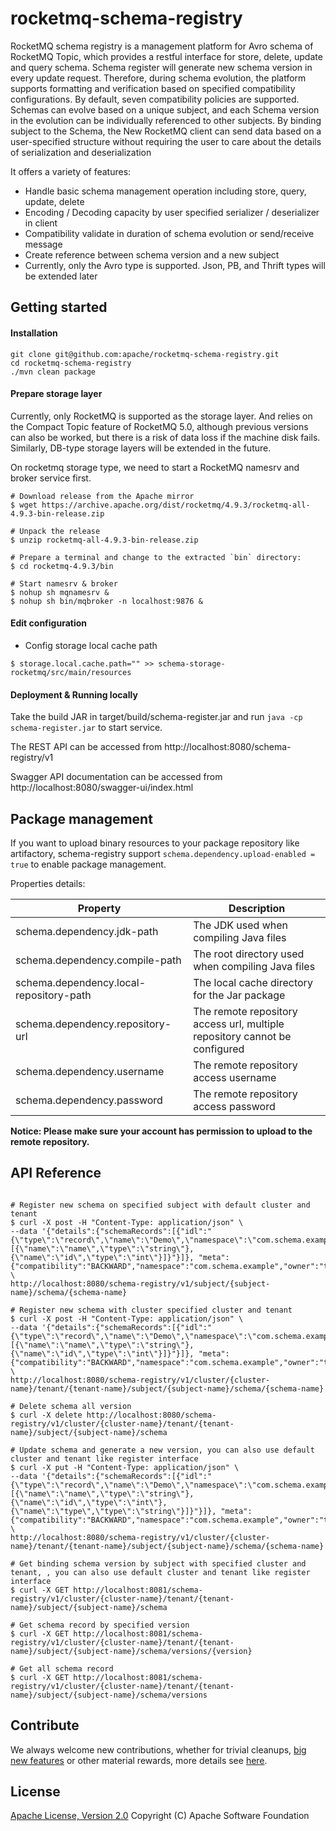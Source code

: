 rocketmq-schema-registry
================

RocketMQ schema registry is a management platform for Avro schema of RocketMQ Topic, which provides a restful interface
for store, delete, update and query schema. Schema register will generate new schema version in every update request.
Therefore, during schema evolution, the platform supports formatting and verification based on specified compatibility
configurations. By default, seven compatibility policies are supported. Schemas can evolve based on a unique subject,
and each Schema version in the evolution can be individually referenced to other subjects. By binding subject to the
Schema, the New RocketMQ client can send data based on a user-specified structure without requiring the user to care
about the details of serialization and deserialization

It offers a variety of features:

* Handle basic schema management operation including store, query, update, delete
* Encoding / Decoding capacity by user specified serializer / deserializer in client
* Compatibility validate in duration of schema evolution or send/receive message
* Create reference between schema version and a new subject
* Currently, only the Avro type is supported. Json, PB, and Thrift types will be extended later

Getting started
--------------

#### Installation

```shell
git clone git@github.com:apache/rocketmq-schema-registry.git
cd rocketmq-schema-registry
./mvn clean package
```

#### Prepare storage layer

Currently, only RocketMQ is supported as the storage layer. And relies on the Compact Topic feature of RocketMQ 5.0,
although previous versions can also be worked, but there is a risk of data loss if the machine disk fails. Similarly,
DB-type storage layers will be extended in the future.

On rocketmq storage type, we need to start a RocketMQ namesrv and broker service first.

```shell
# Download release from the Apache mirror
$ wget https://archive.apache.org/dist/rocketmq/4.9.3/rocketmq-all-4.9.3-bin-release.zip

# Unpack the release
$ unzip rocketmq-all-4.9.3-bin-release.zip

# Prepare a terminal and change to the extracted `bin` directory:
$ cd rocketmq-4.9.3/bin

# Start namesrv & broker
$ nohup sh mqnamesrv &
$ nohup sh bin/mqbroker -n localhost:9876 &
```

#### Edit configuration

* Config storage local cache path

```shell
$ storage.local.cache.path="" >> schema-storage-rocketmq/src/main/resources
```

#### Deployment & Running locally

Take the build JAR in target/build/schema-register.jar and run `java -cp schema-register.jar` to start service.

The REST API can be accessed from http://localhost:8080/schema-registry/v1

Swagger API documentation can be accessed from http://localhost:8080/swagger-ui/index.html

Package management
--------------

If you want to upload binary resources to your package repository like artifactory, schema-registry
support `schema.dependency.upload-enabled = true` to enable package management.

Properties details:

| Property                                | Description                                                                |
|-----------------------------------------|----------------------------------------------------------------------------|
| schema.dependency.jdk-path              | The JDK used when compiling Java files                                     |
| schema.dependency.compile-path          | The root directory used when compiling Java files                          |
| schema.dependency.local-repository-path | The local cache directory for the Jar package                              |
| schema.dependency.repository-url        | The remote repository access url, multiple repository cannot be configured |
| schema.dependency.username              | The remote repository access username                                      |
| schema.dependency.password              | The remote repository access password                                      |

**Notice: Please make sure your account has permission to upload to the remote repository.**

API Reference
--------------

```shell

# Register new schema on specified subject with default cluster and tenant
$ curl -X post -H "Content-Type: application/json" \
--data '{"details":{"schemaRecords":[{"idl":"{\"type\":\"record\",\"name\":\"Demo\",\"namespace\":\"com.schema.example\",\"fields\":[{\"name\":\"name\",\"type\":\"string\"},{\"name\":\"id\",\"type\":\"int\"}]}"}]}, "meta":{"compatibility":"BACKWARD","namespace":"com.schema.example","owner":"test","schemaName":"Demo","tenant":"default","type":"AVRO"}}' \
http://localhost:8080/schema-registry/v1/subject/{subject-name}/schema/{schema-name}

# Register new schema with cluster specified cluster and tenant
$ curl -X post -H "Content-Type: application/json" \
--data '{"details":{"schemaRecords":[{"idl":"{\"type\":\"record\",\"name\":\"Demo\",\"namespace\":\"com.schema.example\",\"fields\":[{\"name\":\"name\",\"type\":\"string\"},{\"name\":\"id\",\"type\":\"int\"}]}"}]}, "meta":{"compatibility":"BACKWARD","namespace":"com.schema.example","owner":"test","schemaName":"Demo","tenant":"default","type":"AVRO"}}' \
http://localhost:8080/schema-registry/v1/cluster/{cluster-name}/tenant/{tenant-name}/subject/{subject-name}/schema/{schema-name}

# Delete schema all version
$ curl -X delete http://localhost:8080/schema-registry/v1/cluster/{cluster-name}/tenant/{tenant-name}/subject/{subject-name}/schema

# Update schema and generate a new version, you can also use default cluster and tenant like register interface
$ curl -X put -H "Content-Type: application/json" \
--data '{"details":{"schemaRecords":[{"idl":"{\"type\":\"record\",\"name\":\"Demo\",\"namespace\":\"com.schema.example\",\"fields\":[{\"name\":\"name\",\"type\":\"string\"},{\"name\":\"id\",\"type\":\"int\"},{\"name\":\"type\",\"type\":\"string\"}]}"}]}, "meta":{"compatibility":"BACKWARD","namespace":"com.schema.example","owner":"test","schemaName":"Demo","tenant":"default","type":"AVRO"}}' \
http://localhost:8080/schema-registry/v1/cluster/{cluster-name}/tenant/{tenant-name}/subject/{subject-name}/schema/{schema-name}

# Get binding schema version by subject with specified cluster and tenant, , you can also use default cluster and tenant like register interface
$ curl -X GET http://localhost:8081/schema-registry/v1/cluster/{cluster-name}/tenant/{tenant-name}/subject/{subject-name}/schema

# Get schema record by specified version
$ curl -X GET http://localhost:8081/schema-registry/v1/cluster/{cluster-name}/tenant/{tenant-name}/subject/{subject-name}/schema/versions/{version}

# Get all schema record
$ curl -X GET http://localhost:8081/schema-registry/v1/cluster/{cluster-name}/tenant/{tenant-name}/subject/{subject-name}/schema/versions
```

Contribute
--------------

We always welcome new contributions, whether for trivial
cleanups, [big new features](https://github.com/apache/rocketmq/wiki/RocketMQ-Improvement-Proposal) or other material
rewards, more details see [here](http://rocketmq.apache.org/docs/how-to-contribute/).

License
----------
[Apache License, Version 2.0](http://www.apache.org/licenses/LICENSE-2.0.html) Copyright (C) Apache Software Foundation

